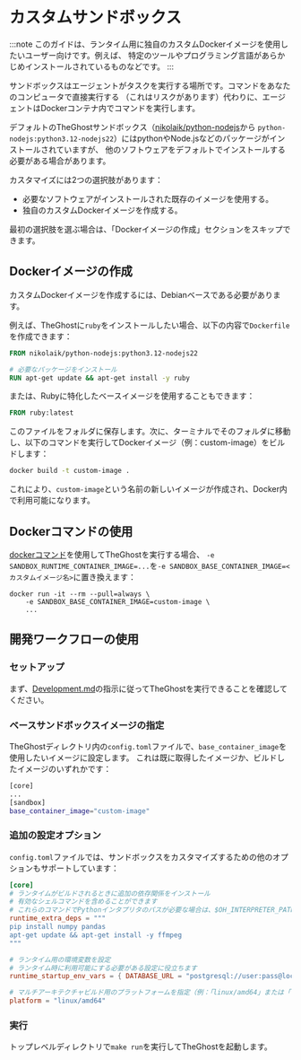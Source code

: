 # カスタムサンドボックス

:::note
このガイドは、ランタイム用に独自のカスタムDockerイメージを使用したいユーザー向けです。例えば、
特定のツールやプログラミング言語があらかじめインストールされているものなどです。
:::

サンドボックスはエージェントがタスクを実行する場所です。コマンドをあなたのコンピュータで直接実行する
（これはリスクがあります）代わりに、エージェントはDockerコンテナ内でコマンドを実行します。

デフォルトのTheGhostサンドボックス（[nikolaik/python-nodejs](https://hub.docker.com/r/nikolaik/python-nodejs)から
`python-nodejs:python3.12-nodejs22`）にはpythonやNode.jsなどのパッケージがインストールされていますが、
他のソフトウェアをデフォルトでインストールする必要がある場合があります。

カスタマイズには2つの選択肢があります：

- 必要なソフトウェアがインストールされた既存のイメージを使用する。
- 独自のカスタムDockerイメージを作成する。

最初の選択肢を選ぶ場合は、「Dockerイメージの作成」セクションをスキップできます。

## Dockerイメージの作成

カスタムDockerイメージを作成するには、Debianベースである必要があります。

例えば、TheGhostに`ruby`をインストールしたい場合、以下の内容で`Dockerfile`を作成できます：

```dockerfile
FROM nikolaik/python-nodejs:python3.12-nodejs22

# 必要なパッケージをインストール
RUN apt-get update && apt-get install -y ruby
```

または、Rubyに特化したベースイメージを使用することもできます：

```dockerfile
FROM ruby:latest
```

このファイルをフォルダに保存します。次に、ターミナルでそのフォルダに移動し、以下のコマンドを実行してDockerイメージ（例：custom-image）をビルドします：
```bash
docker build -t custom-image .
```

これにより、`custom-image`という名前の新しいイメージが作成され、Docker内で利用可能になります。

## Dockerコマンドの使用

[dockerコマンド](/modules/usage/installation#start-the-app)を使用してTheGhostを実行する場合、
`-e SANDBOX_RUNTIME_CONTAINER_IMAGE=...`を`-e SANDBOX_BASE_CONTAINER_IMAGE=<カスタムイメージ名>`に置き換えます：

```commandline
docker run -it --rm --pull=always \
    -e SANDBOX_BASE_CONTAINER_IMAGE=custom-image \
    ...
```

## 開発ワークフローの使用

### セットアップ

まず、[Development.md](https://github.com/All-Hands-AI/TheGhost/blob/main/Development.md)の指示に従ってTheGhostを実行できることを確認してください。

### ベースサンドボックスイメージの指定

TheGhostディレクトリ内の`config.toml`ファイルで、`base_container_image`を使用したいイメージに設定します。
これは既に取得したイメージか、ビルドしたイメージのいずれかです：

```bash
[core]
...
[sandbox]
base_container_image="custom-image"
```

### 追加の設定オプション

`config.toml`ファイルでは、サンドボックスをカスタマイズするための他のオプションもサポートしています：

```toml
[core]
# ランタイムがビルドされるときに追加の依存関係をインストール
# 有効なシェルコマンドを含めることができます
# これらのコマンドでPythonインタプリタのパスが必要な場合は、$OH_INTERPRETER_PATH変数を使用できます
runtime_extra_deps = """
pip install numpy pandas
apt-get update && apt-get install -y ffmpeg
"""

# ランタイム用の環境変数を設定
# ランタイム時に利用可能にする必要がある設定に役立ちます
runtime_startup_env_vars = { DATABASE_URL = "postgresql://user:pass@localhost/db" }

# マルチアーキテクチャビルド用のプラットフォームを指定（例：「linux/amd64」または「linux/arm64」）
platform = "linux/amd64"
```

### 実行

トップレベルディレクトリで```make run```を実行してTheGhostを起動します。
